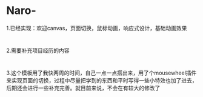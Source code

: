 # Naro-
1.已经实现：欢迎canvas，页面切换，鼠标动画，响应式设计，基础动画效果
#
2.需要补充项目经历的内容
#
3.这个模板用了我快两周的时间，自己一点一点搭出来，用了个mousewheel插件来实现页面的切换，过程中尽量把学到的东西和平时写得一些小特效也加了进去，后期还会进行一些补充完善。就目前来说，不会在有较大的修改了
#


